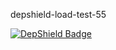 depshield-load-test-55

[![DepShield Badge](https://cpeters2.dev.depshield.sonatype.org/badges/depshield-load-cpeters2d/depshield-load-test-55/depshield.svg)](https://sonatype.github.io/depshield-github-pages)
